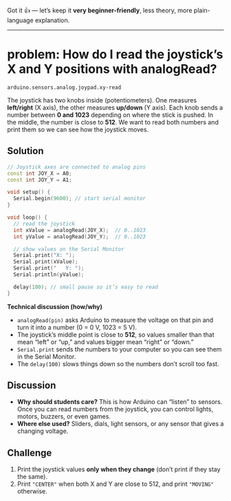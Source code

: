 Got it 👍 — let’s keep it **very beginner-friendly**, less theory, more plain-language explanation.

---

# problem: How do I read the joystick’s X and Y positions with analogRead?

`arduino.sensors.analog.joypad.xy-read`

The joystick has two knobs inside (potentiometers). One measures **left/right** (X axis), the other measures **up/down** (Y axis). Each knob sends a number between **0 and 1023** depending on where the stick is pushed. In the middle, the number is close to **512**. We want to read both numbers and print them so we can see how the joystick moves.

## Solution

```cpp
// Joystick axes are connected to analog pins
const int JOY_X = A0;
const int JOY_Y = A1;

void setup() {
  Serial.begin(9600); // start serial monitor
}

void loop() {
  // read the joystick
  int xValue = analogRead(JOY_X);  // 0..1023
  int yValue = analogRead(JOY_Y);  // 0..1023

  // show values on the Serial Monitor
  Serial.print("X: ");
  Serial.print(xValue);
  Serial.print("   Y: ");
  Serial.println(yValue);

  delay(100); // small pause so it’s easy to read
}
```

**Technical discussion (how/why)**

* `analogRead(pin)` asks Arduino to measure the voltage on that pin and turn it into a number (0 = 0 V, 1023 = 5 V).
* The joystick’s middle point is close to **512**, so values smaller than that mean “left” or “up,” and values bigger mean “right” or “down.”
* `Serial.print` sends the numbers to your computer so you can see them in the Serial Monitor.
* The `delay(100)` slows things down so the numbers don’t scroll too fast.

## Discussion

* **Why should students care?** This is how Arduino can “listen” to sensors. Once you can read numbers from the joystick, you can control lights, motors, buzzers, or even games.
* **Where else used?** Sliders, dials, light sensors, or any sensor that gives a changing voltage.

## Challenge

1. Print the joystick values **only when they change** (don’t print if they stay the same).
2. Print `"CENTER"` when both X and Y are close to 512, and print `"MOVING"` otherwise.
